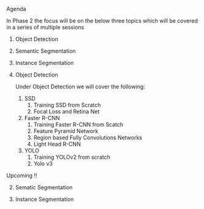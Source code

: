 Agenda

In Phase 2 the focus will be on the below three topics which will be covered in a series of multiple sessions
1. Object Detection
2. Semantic Segmentation
3. Instance Segmentation



1. Object Detection

   Under Object Detection we will cover the following:

   1. SSD
      1. Training SSD from Scratch
      2. Focal Loss and Retina Net
   2. Faster R-CNN
      1. Training Faster R-CNN from Scatch
      2. Feature Pyramid Network
      3. Region based Fully Convolutions Networks
      4. Light Head R-CNN
   3. YOLO
      1. Training YOLOv2 from scratch
      2. Yolo v3



Upcoming !!

2. Sematic Segmentation

3. Instance Segmentation

   